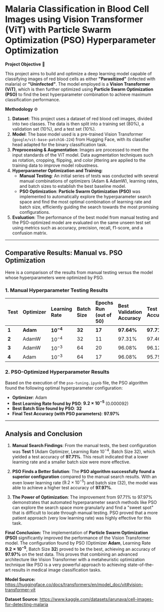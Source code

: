 # **Malaria Classification in Blood Cell Images using Vision Transformer (ViT) with Particle Swarm Optimization (PSO) Hyperparameter Optimization**

**Project Objective** 🔬

This project aims to build and optimize a deep learning model capable of classifying images of red blood cells as either **"Parasitized"** (infected with malaria) or **"Uninfected"**. The model employed is a **Vision Transformer (ViT)**, which is then further optimized using **Particle Swarm Optimization (PSO)** to find the best hyperparameter combination to achieve maximum classification performance.

**Methodology** ⚙️
1.  **Dataset**: This project uses a dataset of red blood cell images, divided into two classes. The data is then split into a training set (80%), a validation set (10%), and a test set (10%).
2.  **Model**: The base model used is a pre-trained Vision Transformer (`google/vit-base-patch16-224`) from Hugging Face, with its classifier head adapted for the binary classification task.
3.  **Preprocessing & Augmentation**: Images are processed to meet the input standards of the ViT model. Data augmentation techniques such as rotation, cropping, flipping, and color jittering are applied to the training data to improve model robustness.
4.  **Hyperparameter Optimization and Training**:
    * **Manual Testing**: An initial series of tests was conducted with several manual combinations of optimizers (Adam & AdamW), learning rates, and batch sizes to establish the best baseline model.
    * **PSO Optimization**: **Particle Swarm Optimization (PSO)** was implemented to automatically explore the hyperparameter search space and find the most optimal combination of learning rate and batch size, efficiently guiding the search towards the most promising configurations.
5.  **Evaluation**: The performance of the best model from manual testing and the PSO-optimized model are evaluated on the same unseen test set using metrics such as accuracy, precision, recall, f1-score, and a confusion matrix.

---

## **Comparative Results: Manual vs. PSO Optimization**

Here is a comparison of the results from manual testing versus the model whose hyperparameters were optimized by PSO.

### **1. Manual Hyperparameter Testing Results**

| Test | Optimizer | Learning Rate | Batch Size | Epochs Run (out of 50) | Best Validation Accuracy | Test Accuracy |
| :--- | :--- | :--- | :--- | :--- | :--- | :--- |
| **1** | **Adam** | **$10^{-4}$** | **32** | **17** | **97.64%** | **97.71%** |
| **2** | AdamW | $10^{-4}$ | 32 | 11 | 97.31% | 97.46% |
| **3** | AdamW | $10^{-3}$ | 64 | 20 | 96.08% | 96.12% |
| **4** | Adam | $10^{-3}$ | 64 | 17 | 96.08% | 95.75% |

### **2. PSO-Optimized Hyperparameter Results**

Based on the execution of the `pso-tuning.ipynb` file, the PSO algorithm found the following optimal hyperparameter configuration:

* **Optimizer**: Adam
* **Best Learning Rate found by PSO**: **$9.2 \times 10^{-5}$** (0.000092)
* **Best Batch Size found by PSO**: **32**
* **Final Test Accuracy (with PSO parameters)**: **97.97%**

---

## **Analysis and Conclusion**

1.  **Manual Search Findings**: From the manual tests, the best configuration was **Test 1** (Adam Optimizer, Learning Rate $10^{-4}$, Batch Size 32), which yielded a test accuracy of **97.71%**. This result indicated that a lower learning rate and a smaller batch size were more effective.

2.  **PSO Finds a Better Solution**: The **PSO algorithm successfully found a superior configuration** compared to the manual search results. With an even lower learning rate ($9.2 \times 10^{-5}$) and batch size (32), the model was able to achieve a higher test accuracy of **97.97%**.

3.  **The Power of Optimization**: The improvement from 97.71% to 97.97% demonstrates that automated hyperparameter search methods like PSO can explore the search space more granularly and find a "sweet spot" that is difficult to locate through manual testing. PSO proved that a more patient approach (very low learning rate) was highly effective for this task.

**Final Conclusion:**
The implementation of **Particle Swarm Optimization (PSO)** significantly improved the performance of the Vision Transformer model. The configuration found by PSO (Optimizer **Adam**, Learning Rate **$9.2 \times 10^{-5}$**, Batch Size **32**) proved to be the best, achieving an accuracy of **97.97%** on the test data. This proves that combining an advanced architecture like Vision Transformer with a metaheuristic optimization technique like PSO is a very powerful approach to achieving state-of-the-art results in medical image classification tasks.

**Model Source:** https://huggingface.co/docs/transformers/en/model_doc/vit#vision-transformer-vit

**Dataset Source:** https://www.kaggle.com/datasets/iarunava/cell-images-for-detecting-malaria
